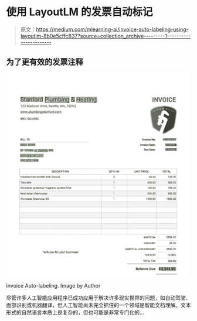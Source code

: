 # 使用 LayoutLM 的发票自动标记

> 原文：<https://medium.com/mlearning-ai/invoice-auto-labeling-using-layoutlm-8b0e5cffc837?source=collection_archive---------1----------------------->

## 为了更有效的发票注释

![](img/ab247f93c964ed7042ff1ecce810171b.png)

Invoice Auto-labeling. Image by Author

尽管许多人工智能应用程序已成功应用于解决许多现实世界的问题，如自动驾驶、面部识别或机器翻译，但人工智能尚未完全抓住的一个领域是智能文档理解。文本形式的自然语言本质上是复杂的，但也可能是非常专门化的…